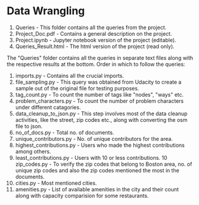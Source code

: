 # Data Wrangling

1. Queries - This folder contains all the queries from the project.
2. Project_Doc.pdf - Contains a general description on the project.
3. Project.ipynb - Jupyter notebook version of the project (editable).
4. Queries_Result.html - The html version of the project (read only).

The "Queries" folder contains all the queries in separate text files along with the respective results at the bottom. Order in which to follow the queries:

1. imports.py	- Contains all the crucial imports.
2. file_sampling.py - This query was obtained from Udacity to create a sample out of the original file for testing purposes.
3. tag_count.py - To count the number of tags like "nodes", "ways" etc.
4. problem_characters.py - To count the number of problem characters under different catagories.
5. data_cleanup_to_json.py - This step involves most of the data cleanup activities, like the street, zip codes etc., along with converting the osm file to json.
6. no_of_docs.py - Total no. of documents.
7. unique_contributors.py - No. of unique contributors for the area.
8. highest_contributions.py - Users who made the highest contributions among others.
9. least_contributions.py - Users with 10 or less contributions.
10 zip_codes.py	- To verify the zip codes that belong to Boston area, no. of unique zip codes and also the zip codes mentioned the most in the documents.
11. cities.py - Most mentioned cities.
12. amenities.py - List of available amenities in the city and their count along with capacity comparision for some restaurants.
